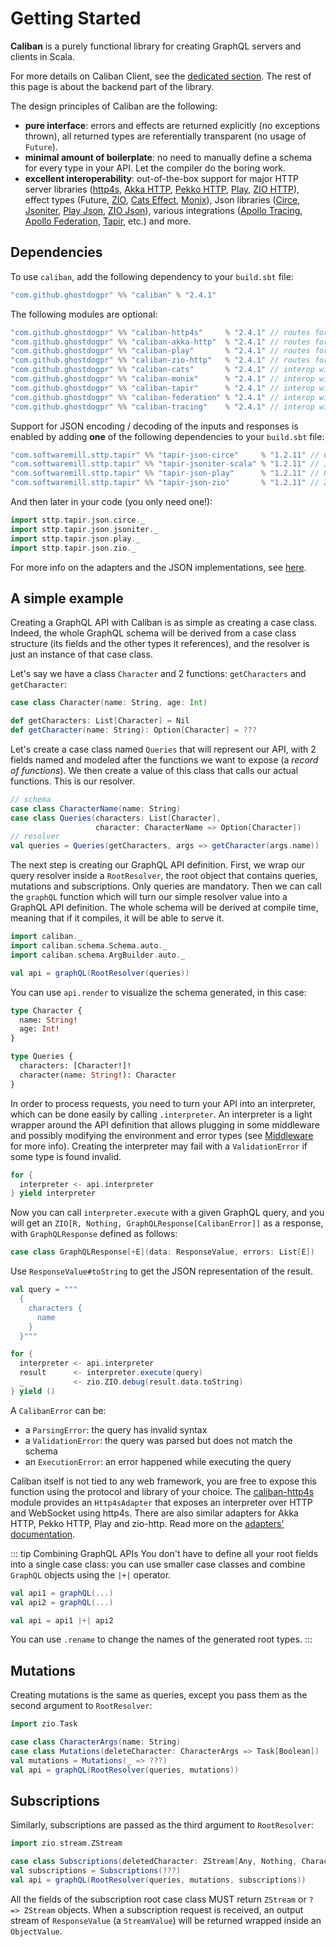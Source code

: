 # Getting Started

**Caliban** is a purely functional library for creating GraphQL servers and clients in Scala.

For more details on Caliban Client, see the [dedicated section](client.md). The rest of this page is about the backend part of the library.

The design principles of Caliban are the following:

- **pure interface**: errors and effects are returned explicitly (no exceptions thrown), all returned types are referentially transparent (no usage of `Future`).
- **minimal amount of boilerplate**: no need to manually define a schema for every type in your API. Let the compiler do the boring work.
- **excellent interoperability**: out-of-the-box support for major HTTP server libraries ([http4s](https://http4s.org/), [Akka HTTP](https://doc.akka.io/docs/akka-http/current/index.html), [Pekko HTTP](https://github.com/apache/incubator-pekko-http), [Play](https://www.playframework.com/), [ZIO HTTP](https://github.com/dream11/zio-http)), effect types (Future, [ZIO](https://zio.dev/), [Cats Effect](https://typelevel.org/cats-effect/), [Monix](https://monix.io/)), Json libraries ([Circe](https://circe.github.io/circe/), [Jsoniter](https://github.com/plokhotnyuk/jsoniter-scala), [Play Json](https://github.com/playframework/play-json), [ZIO Json](https://github.com/zio/zio-json)), various integrations ([Apollo Tracing](https://github.com/apollographql/apollo-tracing), [Apollo Federation](https://www.apollographql.com/docs/federation/), [Tapir](https://tapir.softwaremill.com/en/latest/), etc.) and more.

## Dependencies

To use `caliban`, add the following dependency to your `build.sbt` file:

```scala
"com.github.ghostdogpr" %% "caliban" % "2.4.1"
```

The following modules are optional:

```scala
"com.github.ghostdogpr" %% "caliban-http4s"     % "2.4.1" // routes for http4s
"com.github.ghostdogpr" %% "caliban-akka-http"  % "2.4.1" // routes for akka-http
"com.github.ghostdogpr" %% "caliban-play"       % "2.4.1" // routes for play
"com.github.ghostdogpr" %% "caliban-zio-http"   % "2.4.1" // routes for zio-http
"com.github.ghostdogpr" %% "caliban-cats"       % "2.4.1" // interop with cats effect
"com.github.ghostdogpr" %% "caliban-monix"      % "2.4.1" // interop with monix
"com.github.ghostdogpr" %% "caliban-tapir"      % "2.4.1" // interop with tapir
"com.github.ghostdogpr" %% "caliban-federation" % "2.4.1" // interop with apollo federation
"com.github.ghostdogpr" %% "caliban-tracing"    % "2.4.1" // interop with zio-telemetry
```

Support for JSON encoding / decoding of the inputs and responses is enabled by adding **one** of the following dependencies to your `build.sbt` file:

```scala
"com.softwaremill.sttp.tapir" %% "tapir-json-circe"     % "1.2.11" // Circe
"com.softwaremill.sttp.tapir" %% "tapir-jsoniter-scala" % "1.2.11" // Jsoniter
"com.softwaremill.sttp.tapir" %% "tapir-json-play"      % "1.2.11" // Play JSON
"com.softwaremill.sttp.tapir" %% "tapir-json-zio"       % "1.2.11" // ZIO JSON
```

And then later in your code (you only need one!):

```scala
import sttp.tapir.json.circe._
import sttp.tapir.json.jsoniter._
import sttp.tapir.json.play._
import sttp.tapir.json.zio._
```

For more info on the adapters and the JSON implementations, see [here](adapters.md#json-handling).

## A simple example

Creating a GraphQL API with Caliban is as simple as creating a case class. Indeed, the whole GraphQL schema will be derived from a case class structure (its fields and the other types it references), and the resolver is just an instance of that case class.

Let's say we have a class `Character` and 2 functions: `getCharacters` and `getCharacter`:

```scala mdoc:silent
case class Character(name: String, age: Int)

def getCharacters: List[Character] = Nil
def getCharacter(name: String): Option[Character] = ???
```

Let's create a case class named `Queries` that will represent our API, with 2 fields named and modeled after the functions we want to expose (a _record of functions_). We then create a value of this class that calls our actual functions. This is our resolver.

```scala mdoc:silent
// schema
case class CharacterName(name: String)
case class Queries(characters: List[Character],
                   character: CharacterName => Option[Character])
// resolver
val queries = Queries(getCharacters, args => getCharacter(args.name))
```

The next step is creating our GraphQL API definition. First, we wrap our query resolver inside a `RootResolver`, the root object that contains queries, mutations and subscriptions. Only queries are mandatory.
Then we can call the `graphQL` function which will turn our simple resolver value into a GraphQL API definition.
The whole schema will be derived at compile time, meaning that if it compiles, it will be able to serve it.

```scala mdoc:silent
import caliban._
import caliban.schema.Schema.auto._
import caliban.schema.ArgBuilder.auto._

val api = graphQL(RootResolver(queries))
```

You can use `api.render` to visualize the schema generated, in this case:

```graphql
type Character {
  name: String!
  age: Int!
}

type Queries {
  characters: [Character!]!
  character(name: String!): Character
}
```

In order to process requests, you need to turn your API into an interpreter, which can be done easily by calling `.interpreter`.
An interpreter is a light wrapper around the API definition that allows plugging in some middleware and possibly modifying the environment and error types (see [Middleware](middleware.md) for more info).
Creating the interpreter may fail with a `ValidationError` if some type is found invalid.

```scala mdoc:silent
for {
  interpreter <- api.interpreter
} yield interpreter
```

Now you can call `interpreter.execute` with a given GraphQL query, and you will get an `ZIO[R, Nothing, GraphQLResponse[CalibanError]]` as a response, with `GraphQLResponse` defined as follows:

```scala
case class GraphQLResponse[+E](data: ResponseValue, errors: List[E])
```

Use `ResponseValue#toString` to get the JSON representation of the result.

```scala mdoc:silent
val query = """
  {
    characters {
      name
    }
  }"""

for {
  interpreter <- api.interpreter
  result      <- interpreter.execute(query)
  _           <- zio.ZIO.debug(result.data.toString)
} yield ()
```

A `CalibanError` can be:

- a `ParsingError`: the query has invalid syntax
- a `ValidationError`: the query was parsed but does not match the schema
- an `ExecutionError`: an error happened while executing the query

Caliban itself is not tied to any web framework, you are free to expose this function using the protocol and library of your choice.
The [caliban-http4s](https://github.com/ghostdogpr/caliban/tree/series/2.x/adapters/http4s) module provides an `Http4sAdapter` that exposes an interpreter over HTTP and WebSocket using http4s. There are also similar adapters for Akka HTTP, Pekko HTTP, Play and zio-http.
Read more on the [adapters' documentation](adapters.md).

::: tip Combining GraphQL APIs
You don't have to define all your root fields into a single case class: you can use smaller case classes and combine `GraphQL` objects using the `|+|` operator.

```scala
val api1 = graphQL(...)
val api2 = graphQL(...)

val api = api1 |+| api2
```

You can use `.rename` to change the names of the generated root types.
:::

## Mutations

Creating mutations is the same as queries, except you pass them as the second argument to `RootResolver`:

```scala mdoc:nest:silent
import zio.Task

case class CharacterArgs(name: String)
case class Mutations(deleteCharacter: CharacterArgs => Task[Boolean])
val mutations = Mutations(_ => ???)
val api = graphQL(RootResolver(queries, mutations))
```

## Subscriptions

Similarly, subscriptions are passed as the third argument to `RootResolver`:

```scala mdoc:compile-only
import zio.stream.ZStream

case class Subscriptions(deletedCharacter: ZStream[Any, Nothing, Character])
val subscriptions = Subscriptions(???)
val api = graphQL(RootResolver(queries, mutations, subscriptions))
```

All the fields of the subscription root case class MUST return `ZStream` or `? => ZStream` objects. When a subscription request is received, an output stream of `ResponseValue` (a `StreamValue`) will be returned wrapped inside an `ObjectValue`.

